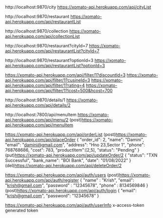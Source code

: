 http://localhost:9870/city
https://xomato-api.herokuapp.com/api/cityList

http://localhost:9870/restaurant
https://xomato-api.herokuapp.com/api/restaurantList

http://localhost:9870/collection
https://xomato-api.herokuapp.com/api/collectionList

http://localhost:9870/restaurant?cityId=7
https://xomato-api.herokuapp.com/api/restaurantList?cityId=7

http://localhost:9870/restaurant?optionId=3
https://xomato-api.herokuapp.com/api/restaurantList?optionId=3

https://xomato-api.herokuapp.com/api/filter/1?discountId=3
https://xomato-api.herokuapp.com/api/filter/1?cusineId=3
https://xomato-api.herokuapp.com/api/filter/1?rating=4
https://xomato-api.herokuapp.com/api/filter/1?lcost=500&hcost=700

http://localhost:9870/details/1
https://xomato-api.herokuapp.com/api/details/2

http://localhost:7800/api/menuItem 
https://xomato-api.herokuapp.com/api/menu/2
(post)https://xomato-api.herokuapp.com/api/menuItem


https://xomato-api.herokuapp.com/api/orderList
(post)https://xomato-api.herokuapp.com/api/placeOrder
{
    "order_id": 2,
    "name": "Damini",
    "email": "damini@gmail.com",
    "address": "Hno 23,Sector 1",
    "phone": 768768686,
    "cost": 783,
    "productItem":[2,5],
    "status": "Pending"
}
(put)https://xomato-api.herokuapp.com/api/updateOrder/2
{
     "status": "TXN Successful",
     "bank_name": "BOI Bank",
     "date": "01/08/2022"
}
(del)https://xomato-api.herokuapp.com/api/deleteOrder/2



https://xomato-api.herokuapp.com/api/auth/users
(post)https://xomato-api.herokuapp.com/api/auth/register
{
    "name" : "Krish",
    "email": "krish@gmail.com",
    "password" : "12345678",
    "phone" : 8134569846
}
(post)https://xomato-api.herokuapp.com/api/auth/login
{
    "email": "krish@gmail.com",
    "password": "12345678"
}

https://xomato-api.herokuapp.com/api/auth/userInfo
x-access-token   generated token

